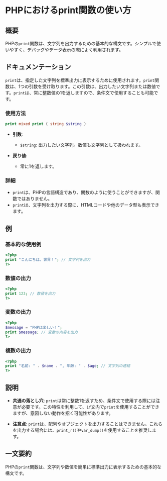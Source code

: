 <!--
Meta Description: # PHPにおけるprint関数の使い方 ## 概要 PHPの`print`関数は、文字列を出力するための基本的な構文です。シンプルで使いやすく、デバッグやデータ表示の際によく利用されます。 ## ドキュメンテーション `print`は、指定した文字列を標準出力に表示するために使用されます。`pri...
Meta Keywords: print, php, 関数は, string, phpの
-->

# PHPにおけるprint関数の使い方

## 概要
PHPの`print`関数は、文字列を出力するための基本的な構文です。シンプルで使いやすく、デバッグやデータ表示の際によく利用されます。

## ドキュメンテーション
`print`は、指定した文字列を標準出力に表示するために使用されます。`print`関数は、1つの引数を受け取ります。この引数は、出力したい文字列または数値です。`print`は、常に整数値の1を返しますので、条件文で使用することも可能です。

### 使用方法
```php
print mixed print ( string $string )
```

- **引数**:
  - `$string`: 出力したい文字列。数値も文字列として扱われます。

- **戻り値**:
  - 常に1を返します。

### 詳細
- `print`は、PHPの言語構造であり、関数のように使うことができますが、関数ではありません。
- `print`は、文字列を出力する際に、HTMLコードや他のデータ型も表示できます。

## 例
### 基本的な使用例
```php
<?php
print "こんにちは、世界！"; // 文字列を出力
?>
```

### 数値の出力
```php
<?php
print 123; // 数値を出力
?>
```

### 変数の出力
```php
<?php
$message = "PHPは楽しい！";
print $message; // 変数の内容を出力
?>
```

### 複数の出力
```php
<?php
print "名前: " . $name . ", 年齢: " . $age; // 文字列の連結
?>
```

## 説明
- **共通の落とし穴**: `print`は常に整数1を返すため、条件文で使用する際には注意が必要です。この特性を利用して、`if`文内で`print`を使用することができますが、意図しない動作を招く可能性があります。
  
- **注意点**: `print`は、配列やオブジェクトを出力することはできません。これらを出力する場合には、`print_r()`や`var_dump()`を使用することを推奨します。

## 一文要約
PHPの`print`関数は、文字列や数値を簡単に標準出力に表示するための基本的な構文です。